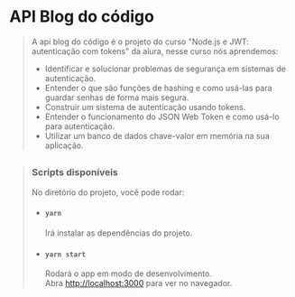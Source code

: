 # API Blog do código
> A api blog do código é o projeto do curso "Node.js e JWT: autenticação com tokens" da alura, nesse curso nós aprendemos:
> - Identificar e solucionar problemas de segurança em sistemas de autenticação.
> - Entender o que são funções de hashing e como usá-las para guardar senhas de forma mais segura.
> - Construir um sistema de autenticação usando tokens.
> - Entender o funcionamento do JSON Web Token e como usá-lo para autenticação.
> - Utilizar um banco de dados chave-valor em memória na sua aplicação.

##

> ### Scripts disponíveis
> No diretório do projeto, você pode rodar:
> - #### `yarn`
>   Irá instalar as dependências do projeto.
>   
> - #### `yarn start`
>   Rodará o app em modo de desenvolvimento.\
>   Abra [http://localhost:3000](http://localhost:3000) para ver no navegador.

##
